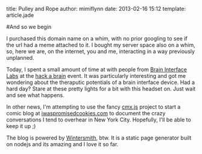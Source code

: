 title: Pulley and Rope
author: mimiflynn
date: 2013-02-16 15:12
template: article.jade

#And so we begin

I purchased this domain name on a whim, with no prior googling to see if the url had a meme attached to it. I bought my server space also on a whim, so, here we are, on the internet, you and me, interacting in a way previously unplanned.

Today, I spent a small amount of time at with people from [Brain Interface Labs](http://braininterfacelab.wordpress.com "hack a brain") at the [hack a brain](http://braininterfacelab.wordpress.com/2013/02/08/hack-a-brain/ "hack a brain") event. It was particularly interesting and got me wondering about the theraputic potentials of a brain interface device. Had a hard day? Stare at these pretty lights for a bit with this headset on. Just wait and see what happens.

In other news, I'm attempting to use the fancy [cmx.js](https://github.com/darwin/cmx.js "cmx.js github") project to start a comic blog at [iwaspromisedcookies.com](http://iwaspromisedcookies.com "I was promised cookies") to document the crazy conversations I tend to overhear in New York City. Hopefully, I'll be able to keep it up ;)

The blog is powered by [Wintersmith](http://jnordberg.github.com/wintersmith/ "wintersmith on github"), btw. It is a static page generator built on nodejs and its amazing and I love it so far.